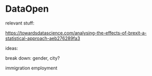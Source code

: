 # DataOpen

relevant stuff:

https://towardsdatascience.com/analysing-the-effects-of-brexit-a-statistical-approach-aeb276289fa3

ideas:

break down: gender, city?

immigration employment

